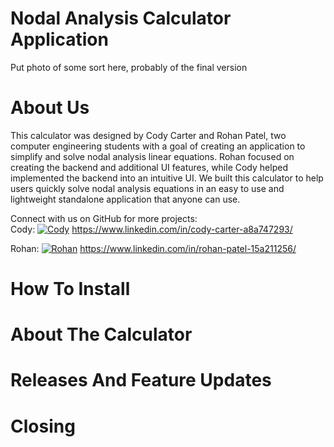 # Nodal Analysis Calculator Application

Put photo of some sort here, probably of the final version

# About Us
This calculator was designed by Cody Carter and Rohan Patel, two computer engineering students with a goal of creating an application to simplify and solve nodal analysis linear equations.
Rohan focused on creating the backend and additional UI features, while Cody helped implemented the backend into an intuitive UI. We built this calculator to help users quickly solve nodal analysis equations in an easy to use and lightweight standalone application that anyone can use. 

Connect with us on GitHub for more projects:                                                        
Cody: [![Cody](https://avatars.githubusercontent.com/u/143746407?s=50)](https://github.com/codycarter1763)
https://www.linkedin.com/in/cody-carter-a8a747293/

Rohan: [![Rohan](https://avatars.githubusercontent.com/u/38637209?s=50)](https://github.com/immmadeus)
https://www.linkedin.com/in/rohan-patel-15a211256/

# How To Install

# About The Calculator

# Releases And Feature Updates

# Closing

